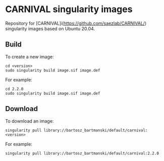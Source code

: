 
# CARNIVAL singularity images

Repository for [CARNIVAL]i(https://github.com/saezlab/CARNIVAL/)
singularity images based on Ubuntu 20.04. 

## Build

To create a new image:
```
cd <version>
sudo singularity build image.sif image.def
```
For example:
```
cd 2.2.0
sudo singularity build image.sif image.def
```

## Download

To download an image:
```
singularity pull library://bartosz_bartmanski/default/carnival:<version>
```
For example:
```
singularity pull library://bartosz_bartmanski/default/carnival:2.2.0
```

